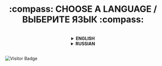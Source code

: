 <h1 align="center">
  :compass: CHOOSE A LANGUAGE / ВЫБЕРИТЕ ЯЗЫК :compass:
</h1>

<br/>

<details>
  <summary align="center"><b>ENGLISH</b></summary>

  <h2 align="center">
    WELCOME TO MY PROFILE!
  </h2>

  ### :information_source: ABOUT ME

  **Hi** :hand:\
  My name is **Eugene** and I'm glad to see you in my Github profile. I think you're here for a long time.\
  - My attraction to programming began at the age of **11**, when I played games a lot. The genres were completely different: horror, first-person shooter, third-person shooter, and so on.
  - At **12 years old** I sat down for programming for the first time, or rather for the Unity game engine and tried to write something in C#. After much agony, I abandoned this case.
  - A year and a half later, at the age of **13**, I gathered the courage and determination to write my first Unity game. I did it! My first game was released on the Play Market and unfortunately did not gain popularity..
  - In **15 years** I knew C# at a good level and could write a fairly large-scale and high-quality product that would gain popularity. In addition to C#, I was fond of: Pawn, Lua, JavaScript and many other programming languages, but I only know Pawn and Lua at a good level.
  - At **17 years old** I learned 3 programming languages to the end: C#, Pawn, Lua and wrote various scripts to order.

  ---

  ### :bar_chart: MY PROJECTS

  By my **17th birthday** I had **three** of my main organizations.\
  - [x] The first one was opened in **2020** and was named **Jetix Studio**. She is engaged in game development and continues to exist at the moment.
  - [x] My next project was opened in **2021** and named **RITCOT Design**. Since I was good friends with **Photoshop** and programs for this purpose, I did custom UI design for various needs: websites, servers, launchers, and so on. This studio exists to this day.
  - [x] And my most recent and up-to-date project was opened at the end of **2021** and at the beginning of **2022** under the name **NoVate Source**. This project was my portfolio, where I could publish my work, as well as publish posts that might interest anyone. This project is relevant at the moment.

  ---

  ### :call_me_hand: CONTACT WITH ME

  <div>
    <a href="https://t.me/novatesource" target="_blank">
      <img src="https://i.imgur.com/qbW4p8Y.png" width="40" height="40" title="Telegram" alt="Telegram" />
    </a>
    <a href="https://discord.gg/dYqtDrm6Ju" target="_blank">
      <img src="https://i.imgur.com/TFvPWEX.png" width="40" height="40" title="Discord" alt="Discord" />
    </a>
  </div>

  ---

  ### :desktop_computer: MY TECHNOLOGIES

  <div>
    <img src="https://i.imgur.com/Fgfvwuq.png" title="C#" alt="C#" width="40" height="40"/>&nbsp
    <img src="https://i.imgur.com/4nbUCQQ.png" title="Pawn" alt="Pawn" width="40" height="40"/>&nbsp
    <img src="https://i.imgur.com/IBNC1FY.png" title="Lua" alt="Lua" width="40" height="40"/>&nbsp
  </div>

  ---

  ### :desktop_computer: MY TOOLS

  <div>
    <img src="https://i.imgur.com/dFqa9pB.png" title="Visual Studio & Visual Studio Code" alt="Visual Studio & Visual Studio Code" width="40" height="40"/>&nbsp
    <img src="https://i.imgur.com/35E57JD.png" title="Photoshop" alt="Photoshop" width="40" height="40"/>&nbsp
    <img src="https://i.imgur.com/y3JQnVh.png" title="Figma" alt="Figma" width="40" height="40"/>&nbsp
    <img src="https://i.imgur.com/6H1Z21j.png" title="Git" alt="Git" width="40" height="40"/>&nbsp
    <img src="https://i.imgur.com/Ubx0JZU.png" title="MySQL" alt="MySQL" width="40" height="40"/>&nbsp
    <img src="https://i.imgur.com/CEXIobQ.png" title="Unity" alt="Unity" width="40" height="40"/>&nbsp
  </div>

  ---

  ### :gear: GITHUB STATISTICS

  <table>
    <tr>
      <td>
        <img align="left" src="http://github-readme-streak-stats.herokuapp.com?user=NoVate911&theme=dark&background=000000"/>
      </td>
      <td>
        <img height="195px" align="right" src="https://github-readme-stats-sigma-five.vercel.app/api/top-langs/?username=NoVate911&layout=compact&theme=vision-friendly-dark"/>
      </td>
    </tr>
  </table>
  
</details>

<details>
  <summary align="center"><b>RUSSIAN</b></summary>

  <h2 align="center">
    ДОБРО ПОЖАЛОВАТЬ В МОЙ ПРОФИЛЬ!
  </h2>
  
  ### :information_source: ОБО МНЕ
  
  **Привет** :hand:\
  Меня зовут **Евгений** и я рад видеть тебя в моём профиле Github. Я думаю, ты здесь надолго.\
  - Моё влечение в программирование началось в **11 лет**, когда я много играл в игры. Жанры были совсем разные: хоррор, шутер от первого лица, шутер от третьего лица и так далее.
  - В **12 лет** я первый раз сел за программирование, а точнее за игровой движок Unity и попытался что-то написать на C#. После долгих мучений я забросил это дело.
  - Спустя полтора года, в **13 лет** я набрался смелости и решительности для написания своей первой игры на Unity. Я сделал это! Моя первая игра вышла в Play Market и к сожалению не набрала популярности..
  - В **15 лет** я знал C# на хорошем уровне и мог написать довольно масштабный и качественный продукт, который обрёл бы популярность. Помимо C# я увлекался: Pawn, Lua, JavaScript и множество других языков программирования, но на хорошем уровне знаю только Pawn и Lua.
  - В **17 лет** я до конца выучил 3 языка программирования: C#, Pawn, Lua и писал различные скрипты под заказ.

  ---

  ### :bar_chart: МОИ ПРОЕКТЫ

  К моему **17-ти летию** у меня было **три** моих основных организаций.\
  - [x] Первая была открыта в **2020 году** и была названа **Jetix Studio**. Она занимается разработкой игр и продолжает своё существование в данный момент.
  - [x] Следующий мой проект был открыт в **2021 году** и назван **RITCOT Design**. Так как я хорошо дружил с **Photoshop** и программами данного назначения, то я делал UI дизайн под заказ для различных нужд: сайты, сервера, лаунчеры и так далее. Данная студия существует по сей день.
  - [x] И мой самый свежий и актуальный проект был открыт в конце **2021 года** и в начале **2022 года** под названием **NoVate Source**. Этот проект являлся моим портфолио, куда я мог публиковать свои работы, а так же публиковать посты, которые могли бы заинтересовать кого-либо. Этот проект актуален в данный момент.

  ---

  ### :call_me_hand: СВЯЗЬ СО МНОЙ

  <div>
    <a href="https://t.me/novatesource" target="_blank">
      <img src="https://i.imgur.com/qbW4p8Y.png" width="40" height="40" title="Telegram" alt="Telegram" />
    </a>
    <a href="https://discord.gg/dYqtDrm6Ju" target="_blank">
      <img src="https://i.imgur.com/TFvPWEX.png" width="40" height="40" title="Discord" alt="Discord" />
    </a>
  </div>

  ---

  ### :desktop_computer: МОИ ТЕХНОЛОГИИ

  <div>
    <img src="https://i.imgur.com/Fgfvwuq.png" title="C#" alt="C#" width="40" height="40"/>&nbsp
    <img src="https://i.imgur.com/4nbUCQQ.png" title="Pawn" alt="Pawn" width="40" height="40"/>&nbsp
    <img src="https://i.imgur.com/IBNC1FY.png" title="Lua" alt="Lua" width="40" height="40"/>&nbsp
  </div>

  ---

  ### :desktop_computer: МОИ ИНСТРУМЕНТЫ

  <div>
    <img src="https://i.imgur.com/dFqa9pB.png" title="Visual Studio & Visual Studio Code" alt="Visual Studio & Visual Studio Code" width="40" height="40"/>&nbsp
    <img src="https://i.imgur.com/35E57JD.png" title="Photoshop" alt="Photoshop" width="40" height="40"/>&nbsp
    <img src="https://i.imgur.com/y3JQnVh.png" title="Figma" alt="Figma" width="40" height="40"/>&nbsp
    <img src="https://i.imgur.com/6H1Z21j.png" title="Git" alt="Git" width="40" height="40"/>&nbsp
    <img src="https://i.imgur.com/Ubx0JZU.png" title="MySQL" alt="MySQL" width="40" height="40"/>&nbsp
    <img src="https://i.imgur.com/CEXIobQ.png" title="Unity" alt="Unity" width="40" height="40"/>&nbsp
  </div>

  ---

  ### :gear: GITHUB СТАТИСТИКА

  <table>
    <tr>
      <td>
        <img align="left" src="http://github-readme-streak-stats.herokuapp.com?user=NoVate911&theme=dark&background=000000"/>
      </td>
      <td>
        <img height="195px" align="right" src="https://github-readme-stats-sigma-five.vercel.app/api/top-langs/?username=NoVate911&layout=compact&theme=vision-friendly-dark"/>
      </td>
    </tr>
  </table>
  
</details>

<br/>

![Visitor Badge](https://visitor-badge.laobi.icu/badge?page_id=NoVate911)
